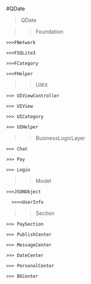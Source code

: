 #QDate

>QDate

  >>Foundation

    >>>FNetwork

    >>>FSQLite3

    >>>FCategory

    >>>FHelper

  >>UIKit

    >>> UIViewController

    >>> UIView

    >>> UICategory

    >>> UIHelper

  >>BusinessLogicLayer

    >>> Chat

    >>> Pay

    >>> Login

  >>Model

    >>>JSONObject

      >>>>UserInfo

  >>Section

    >>> PaySection

    >>> PublishCenter

    >>> MessageCenter

    >>> DateCenter

    >>> PersonalCenter

    >>> BGCenter
